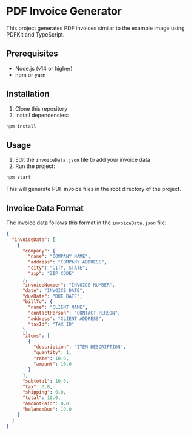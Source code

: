 # PDF Invoice Generator

This project generates PDF invoices similar to the example image using PDFKit and TypeScript.

## Prerequisites

- Node.js (v14 or higher)
- npm or yarn

## Installation

1. Clone this repository
2. Install dependencies:

```bash
npm install
```

## Usage

1. Edit the `invoiceData.json` file to add your invoice data
2. Run the project:

```bash
npm start
```

This will generate PDF invoice files in the root directory of the project.

## Invoice Data Format

The invoice data follows this format in the `invoiceData.json` file:

```json
{
  "invoiceData": [
    {
      "company": {
        "name": "COMPANY NAME",
        "address": "COMPANY ADDRESS",
        "city": "CITY, STATE",
        "zip": "ZIP CODE"
      },
      "invoiceNumber": "INVOICE NUMBER",
      "date": "INVOICE DATE",
      "dueDate": "DUE DATE",
      "billTo": {
        "name": "CLIENT NAME",
        "contactPerson": "CONTACT PERSON",
        "address": "CLIENT ADDRESS",
        "taxId": "TAX ID"
      },
      "items": [
        {
          "description": "ITEM DESCRIPTION",
          "quantity": 1,
          "rate": 10.0,
          "amount": 10.0
        }
      ],
      "subtotal": 10.0,
      "tax": 0.0,
      "shipping": 0.0,
      "total": 10.0,
      "amountPaid": 0.0,
      "balanceDue": 10.0
    }
  ]
}
```
